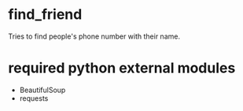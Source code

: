# find_friend
Tries to find people's phone number with their name.

# required python external modules
 <ul>
	<li>BeautifulSoup</li>
	<li>requests</li>
 </ul>

